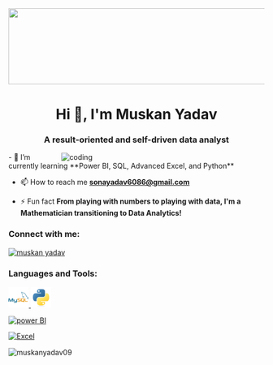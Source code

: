 
<img height="150" width="1140" src="https://png.pngtree.com/background/20230617/original/pngtree-web-banner-3d-rendered-ui-for-seo-data-analytics-and-future-picture-image_3704909.jpg">
<h1 align="center">Hi 👋, I'm Muskan Yadav</h1>
<h3 align="center">A result-oriented and self-driven data analyst</h3>
<img align="right" alt="coding" width="400" src="https://user-images.githubusercontent.com/55389276/140866485-8fb1c876-9a8f-4d6a-98dc-08c4981eaf70.gif">
- 🌱 I’m currently learning **Power BI, SQL, Advanced Excel, and Python**

- 📫 How to reach me **sonayadav6086@gmail.com** 

- ⚡ Fun fact **From playing with numbers to playing with data, I'm a Mathematician transitioning to Data Analytics!**
 
<h3 align="left">Connect with me:</h3>
<p align="left">
<a href="https://linkedin.com/in/muskan yadav" target="blank"><img align="center" src="https://raw.githubusercontent.com/rahuldkjain/github-profile-readme-generator/master/src/images/icons/Social/linked-in-alt.svg" alt="muskan yadav" height="30" width="40" /></a>
</p>

<h3 align="left">Languages and Tools:</h3>
<p align="left"> <a href="https://www.mysql.com/" target="_blank" rel="noreferrer"> <img src="https://raw.githubusercontent.com/devicons/devicon/master/icons/mysql/mysql-original-wordmark.svg" alt="mysql" width="40" height="40"/> </a> <a href="https://www.python.org" target="_blank" rel="noreferrer"> <img src="https://raw.githubusercontent.com/devicons/devicon/master/icons/python/python-original.svg" alt="python" width="40" height="40"/> </a> </p> <a href="https://www.microsoft.com/en-us/power-platform/products/power-bi" target="_blank" rel="noreferrer"> <img src="https://upload.wikimedia.org/wikipedia/commons/thumb/c/cf/New_Power_BI_Logo.svg/1200px-New_Power_BI_Logo.svg.png" alt="power BI" width="40" height="40"/> </a> </p><a href="https://www.microsoft.com/en/microsoft-365/excel?market=af" target="_blank" rel="noreferrer"> <img src="https://encrypted-tbn0.gstatic.com/images?q=tbn:ANd9GcTroU91FLk1e5CTmveZCstER9A-qLpJGNtZvA&s" alt="Excel" width="40" height="40"/> </a> </p>
<p><img align="center" src="https://github-readme-stats.vercel.app/api/top-langs?username=muskanyadav09&show_icons=true&locale=en&layout=compact" alt="muskanyadav09" /></p><!--
**MuskanYadav09/MuskanYadav09** is a ✨ _special_ ✨ repository because its `README.md` (this file) appears on your GitHub profile.

Here are some ideas to get you started:

- 🔭 I’m currently working on ...
- 🌱 I’m currently learning ...
- 👯 I’m looking to collaborate on ...
- 🤔 I’m looking for help with ...
- 💬 Ask me about ...
- 📫 How to reach me: ...
- 😄 Pronouns: ...
- ⚡ Fun fact: ...
-->
